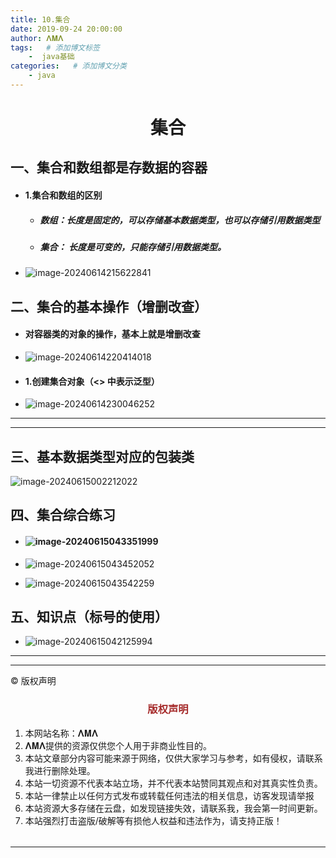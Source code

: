 ```yaml
---
title: 10.集合
date: 2019-09-24 20:00:00
author: 𝚲𝚳𝚲
tags:   # 添加博文标签
	-  java基础
categories:   # 添加博文分类
	- java
---
```


<h1><center>集合</center></h1>

## 一、集合和数组都是存数据的容器

- #### 1.集合和数组的区别

  - ##### 数组：长度是固定的，可以存储基本数据类型，也可以存储引用数据类型

  - ##### 集合： 长度是可变的，只能存储引用数据类型。

- ![image-20240614215622841](https://raw.githubusercontent.com/protonlml/blogimages/master/imgs/202406161049600.png)



## 二、集合的基本操作（增删改查）

- #### 对容器类的对象的操作，基本上就是增删改查

- ![image-20240614220414018](https://raw.githubusercontent.com/protonlml/blogimages/master/imgs/202406161049703.png)

- #### 1.创建集合对象（<> 中表示泛型）

- ![image-20240614230046252](https://raw.githubusercontent.com/protonlml/blogimages/master/imgs/202406161050420.png)



---



---



## 三、基本数据类型对应的包装类

![image-20240615002212022](https://raw.githubusercontent.com/protonlml/blogimages/master/imgs/202406161050453.png)

## 四、集合综合练习

- #### ![image-20240615043351999](https://raw.githubusercontent.com/protonlml/blogimages/master/imgs/202406161050883.png)

- ![image-20240615043452052](https://raw.githubusercontent.com/protonlml/blogimages/master/imgs/202406161050676.png)
- ![image-20240615043542259](https://raw.githubusercontent.com/protonlml/blogimages/master/imgs/202406161050864.png)

## 五、知识点（标号的使用）

- ![image-20240615042125994](https://raw.githubusercontent.com/protonlml/blogimages/master/imgs/202406161050593.png)







---


----

© 版权声明

<escape>

<div>
    <h3 align="center"  style="color: brown;" >版权声明</h3>
    <table>
   		<tr>
    		<ol>
				<li>本网站名称：𝚲𝚳𝚲</li>
				<li>𝚲𝚳𝚲提供的资源仅供您个人用于非商业性目的。</li>
				<li>本站文章部分内容可能来源于网络，仅供大家学习与参考，如有侵权，请联系我进行删除处理。</li>
				<li>本站一切资源不代表本站立场，并不代表本站赞同其观点和对其真实性负责。</li>
        		<li>本站一律禁止以任何方式发布或转载任何违法的相关信息，访客发现请举报</li> 
        		<li>本站资源大多存储在云盘，如发现链接失效，请联系我，我会第一时间更新。</li>
        		<li>本站强烈打击盗版/破解等有损他人权益和违法作为，请支持正版！</li>  
			</ol>
		</tr>
	</table>
</div>









</escape>

----



